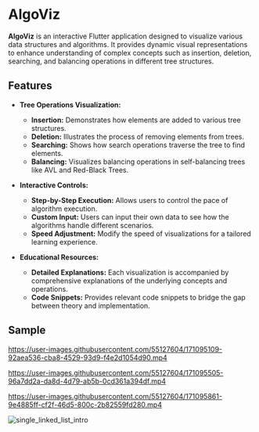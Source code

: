 # AlgoViz

**AlgoViz** is an interactive Flutter application designed to visualize various data structures and algorithms. It provides dynamic visual representations to enhance understanding of complex concepts such as insertion, deletion, searching, and balancing operations in different tree structures.

## Features

- **Tree Operations Visualization:**
  - **Insertion:** Demonstrates how elements are added to various tree structures.
  - **Deletion:** Illustrates the process of removing elements from trees.
  - **Searching:** Shows how search operations traverse the tree to find elements.
  - **Balancing:** Visualizes balancing operations in self-balancing trees like AVL and Red-Black Trees.

- **Interactive Controls:**
  - **Step-by-Step Execution:** Allows users to control the pace of algorithm execution.
  - **Custom Input:** Users can input their own data to see how the algorithms handle different scenarios.
  - **Speed Adjustment:** Modify the speed of visualizations for a tailored learning experience.

- **Educational Resources:**
  - **Detailed Explanations:** Each visualization is accompanied by comprehensive explanations of the underlying concepts and operations.
  - **Code Snippets:** Provides relevant code snippets to bridge the gap between theory and implementation.


## Sample

https://user-images.githubusercontent.com/55127604/171095109-92aea536-cba8-4529-93d9-f4e2d1054d90.mp4




https://user-images.githubusercontent.com/55127604/171095505-96a7dd2a-da8d-4d79-ab5b-0cd361a394df.mp4



https://user-images.githubusercontent.com/55127604/171095861-9e4885ff-cf2f-46d5-800c-2b82559fd280.mp4

![single_linked_list_intro](https://user-images.githubusercontent.com/55127604/171095928-ea90abb7-780a-443f-96ea-a21aa4059d01.jpeg)
